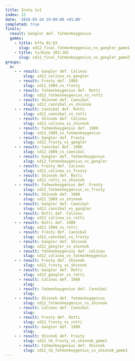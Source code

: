 ```yaml
---
title: Insta 1v1
index: 12
date: '2018-03-24 19:00:00 +01:00'
completed: true
finals:
  result: Gangler def. fatmonkeygenius
  games:
    - title: kffa 91:83
      slug: sd12_final_fatmonkeygenius_vs_gangler_game1
    - title: turbine 103:102
      slug: sd12_final_fatmonkeygenius_vs_gangler_game2
groups:
  a:
    - - result: Gangler def. Calinou
        slug: sd12_calinou_vs_gangler
      - result: Frosty def. 1989
        slug: sd12_1989_vs_frosty
      - result: fatmonkeygenius def. Rotti
        slug: sd12_fatmonkeygenius_vs_rotti
      - result: Shinnok def. Cannibal
        slug: sd12_cannibal_vs_shinnok
    - - result: Cannibal def. Rotti
        slug: sd12_cannibal_vs_rotti
      - result: Shinnok def. Calinou
        slug: sd12_calinou_vs_shinnok
      - result: fatmonkeygenius def. 1989
        slug: sd12_1989_vs_fatmonkeygenius
      - result: Gangler def. Frosty
        slug: sd12_frosty_vs_gangler
    - - result: Cannibal def. 1989
        slug: sd12_1989_vs_cannibal
      - result: Gangler def. fatmonkeygenius
        slug: sd12_fatmonkeygenius_vs_gangler
      - result: Frosty def. Calinou
        slug: sd12_calinou_vs_frosty
      - result: Shinnok def. Rotti
        slug: sd12_rotti_vs_shinnok
    - - result: fatmonkeygenius def. Frosty
        slug: sd12_fatmonkeygenius_vs_frosty
      - result: Shinnok def. 1989
        slug: sd12_1989_vs_shinnok
      - result: Gangler def. Cannibal
        slug: sd12_cannibal_vs_gangler
      - result: Rotti def. Calinou
        slug: sd12_calinou_vs_rotti
    - - result: Rotti def. 1989
        slug: sd12_1989_vs_rotti
      - result: Frosty def. Cannibal
        slug: sd12_cannibal_vs_frosty
      - result: Gangler def. Shinnok
        slug: sd12_gangler_vs_shinnok
      - result: fatmonkeygenius def. Calinou
        slug: sd12_calinou_vs_fatmonkeygenius
    - - result: Frosty def. Shinnok
        slug: sd12_frosty_vs_shinnok
      - result: Gangler def. Rotti
        slug: sd12_gangler_vs_rotti
      - result: Calinou def. 1989
        slug: 
      - result: fatmonkeygenius def. Cannibal
        slug: 
    - - result: Shinnok def. fatmonkeygenius
        slug: sd12_fatmonkeygenius_vs_shinnok
      - result: Calinou def. Cannibal
        slug: 
      - result: Frosty def. Rotti
        slug: sd12_frosty_vs_rotti
      - result: Gangler def. 1989
        slug: 
    - - result: Shinnok def. Frosty
        slug: sd12_tb_frosty_vs_shinnok_game1
      - result: fatmonkeygenius def. Shinnok
        slug: sd12_tb_fatmonkeygenius_vs_shinnok_game1
---
```


